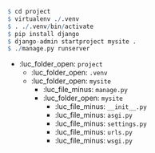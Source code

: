 

```r
$ cd project
$ virtualenv ./.venv
$ . ./.venv/bin/activate
$ pip install django
$ django-admin startproject mysite .
$ ./manage.py runserver
```

- :luc_folder_open: `project`
	- :luc_folder_open: `.venv`
	- :luc_folder_open: `mysite`
		- :luc_file_minus:  `manage.py`
		- :luc_folder_open: `mysite`
			- :luc_file_minus: `__init__.py`
			- :luc_file_minus: `asgi.py`
			- :luc_file_minus: `settings.py`
			- :luc_file_minus: `urls.py`
			- :luc_file_minus: `wsgi.py`

